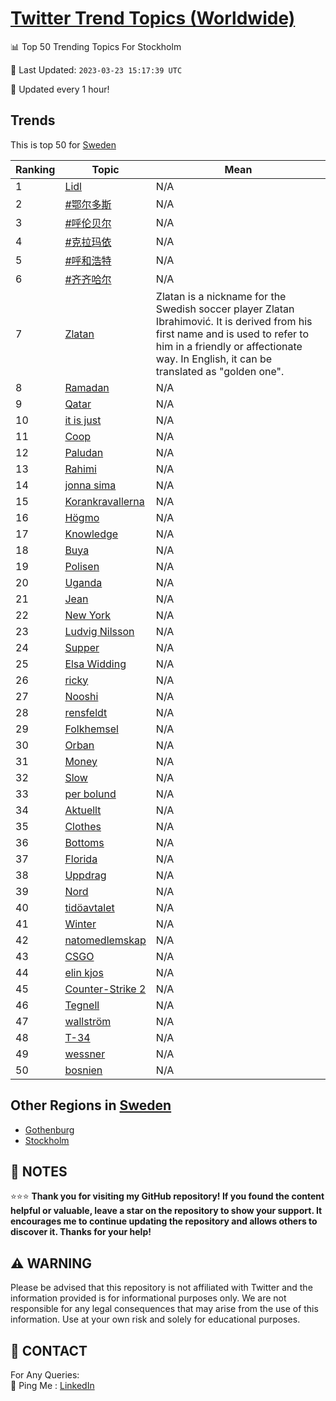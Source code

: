 [Twitter Trend Topics (Worldwide)](https://github.com/ErcinDedeoglu/Twitter-Trend-Topics)
==========


📊 Top 50 Trending Topics For Stockholm

📆 Last Updated: `2023-03-23 15:17:39 UTC`

🔧 Updated every 1 hour!


## Trends

This is top 50 for [Sweden](</Sweden>)

| Ranking | Topic | Mean |
| ------- | ------------ | ------------ |
| 1 | [Lidl](http://twitter.com/search?q=Lidl) | N/A |
| 2 | [#鄂尔多斯](http://twitter.com/search?q=%23%e9%84%82%e5%b0%94%e5%a4%9a%e6%96%af) | N/A |
| 3 | [#呼伦贝尔](http://twitter.com/search?q=%23%e5%91%bc%e4%bc%a6%e8%b4%9d%e5%b0%94) | N/A |
| 4 | [#克拉玛依](http://twitter.com/search?q=%23%e5%85%8b%e6%8b%89%e7%8e%9b%e4%be%9d) | N/A |
| 5 | [#呼和浩特](http://twitter.com/search?q=%23%e5%91%bc%e5%92%8c%e6%b5%a9%e7%89%b9) | N/A |
| 6 | [#齐齐哈尔](http://twitter.com/search?q=%23%e9%bd%90%e9%bd%90%e5%93%88%e5%b0%94) | N/A |
| 7 | [Zlatan](http://twitter.com/search?q=Zlatan) | Zlatan is a nickname for the Swedish soccer player Zlatan Ibrahimović. It is derived from his first name and is used to refer to him in a friendly or affectionate way. In English, it can be translated as "golden one". |
| 8 | [Ramadan](http://twitter.com/search?q=Ramadan) | N/A |
| 9 | [Qatar](http://twitter.com/search?q=Qatar) | N/A |
| 10 | [it is just](http://twitter.com/search?q=it+is+just) | N/A |
| 11 | [Coop](http://twitter.com/search?q=Coop) | N/A |
| 12 | [Paludan](http://twitter.com/search?q=Paludan) | N/A |
| 13 | [Rahimi](http://twitter.com/search?q=Rahimi) | N/A |
| 14 | [jonna sima](http://twitter.com/search?q=jonna+sima) | N/A |
| 15 | [Korankravallerna](http://twitter.com/search?q=Korankravallerna) | N/A |
| 16 | [Högmo](http://twitter.com/search?q=H%c3%b6gmo) | N/A |
| 17 | [Knowledge](http://twitter.com/search?q=Knowledge) | N/A |
| 18 | [Buya](http://twitter.com/search?q=Buya) | N/A |
| 19 | [Polisen](http://twitter.com/search?q=Polisen) | N/A |
| 20 | [Uganda](http://twitter.com/search?q=Uganda) | N/A |
| 21 | [Jean](http://twitter.com/search?q=Jean) | N/A |
| 22 | [New York](http://twitter.com/search?q=New+York) | N/A |
| 23 | [Ludvig Nilsson](http://twitter.com/search?q=Ludvig+Nilsson) | N/A |
| 24 | [Supper](http://twitter.com/search?q=Supper) | N/A |
| 25 | [Elsa Widding](http://twitter.com/search?q=Elsa+Widding) | N/A |
| 26 | [ricky](http://twitter.com/search?q=ricky) | N/A |
| 27 | [Nooshi](http://twitter.com/search?q=Nooshi) | N/A |
| 28 | [rensfeldt](http://twitter.com/search?q=rensfeldt) | N/A |
| 29 | [Folkhemsel](http://twitter.com/search?q=Folkhemsel) | N/A |
| 30 | [Orban](http://twitter.com/search?q=Orban) | N/A |
| 31 | [Money](http://twitter.com/search?q=Money) | N/A |
| 32 | [Slow](http://twitter.com/search?q=Slow) | N/A |
| 33 | [per bolund](http://twitter.com/search?q=per+bolund) | N/A |
| 34 | [Aktuellt](http://twitter.com/search?q=Aktuellt) | N/A |
| 35 | [Clothes](http://twitter.com/search?q=Clothes) | N/A |
| 36 | [Bottoms](http://twitter.com/search?q=Bottoms) | N/A |
| 37 | [Florida](http://twitter.com/search?q=Florida) | N/A |
| 38 | [Uppdrag](http://twitter.com/search?q=Uppdrag) | N/A |
| 39 | [Nord](http://twitter.com/search?q=Nord) | N/A |
| 40 | [tidöavtalet](http://twitter.com/search?q=tid%c3%b6avtalet) | N/A |
| 41 | [Winter](http://twitter.com/search?q=Winter) | N/A |
| 42 | [natomedlemskap](http://twitter.com/search?q=natomedlemskap) | N/A |
| 43 | [CSGO](http://twitter.com/search?q=CSGO) | N/A |
| 44 | [elin kjos](http://twitter.com/search?q=elin+kjos) | N/A |
| 45 | [Counter-Strike 2](http://twitter.com/search?q=Counter-Strike+2) | N/A |
| 46 | [Tegnell](http://twitter.com/search?q=Tegnell) | N/A |
| 47 | [wallström](http://twitter.com/search?q=wallstr%c3%b6m) | N/A |
| 48 | [T-34](http://twitter.com/search?q=T-34) | N/A |
| 49 | [wessner](http://twitter.com/search?q=wessner) | N/A |
| 50 | [bosnien](http://twitter.com/search?q=bosnien) | N/A |



## Other Regions in [Sweden](</Sweden>)

* [Gothenburg](</Sweden/Gothenburg.md>)
* [Stockholm](</Sweden/Stockholm.md>)



## 📝 NOTES

⭐⭐⭐ **Thank you for visiting my GitHub repository! If you found the content helpful or valuable, leave a star on the repository to show your support. It encourages me to continue updating the repository and allows others to discover it. Thanks for your help!**


## ⚠️ WARNING

Please be advised that this repository is not affiliated with Twitter and the information provided is for informational purposes only. We are not responsible for any legal consequences that may arise from the use of this information. Use at your own risk and solely for educational purposes.


## 📨 CONTACT

 For Any Queries:  
            🏓 Ping Me : [LinkedIn](https://www.linkedin.com/in/ercindedeoglu/)
